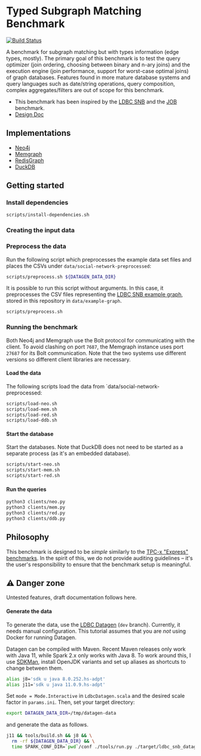 # Typed Subgraph Matching Benchmark

[![Build Status](https://circleci.com/gh/ldbc/tsmb.svg?style=svg&circle-token=b558369d54d3205fc9d985a4dd2196b967ebcff8)](https://circleci.com/gh/ldbc/tsmb)

A benchmark for subgraph matching but with types information (edge types, mostly). The primary goal of this benchmark is to test the query optimizer (join ordering, choosing between binary and n-ary joins) and the execution engine (join performance, support for worst-case optimal joins) of graph databases. Features found in more mature database systems and query languages such as date/string operations, query composition, complex aggregates/filters are out of scope for this benchmark.

* This benchmark has been inspired by the [LDBC SNB](https://arxiv.org/pdf/2001.02299.pdf) and the [JOB](https://db.in.tum.de/~leis/papers/lookingglass.pdf) benchmark.
* [Design Doc](https://docs.google.com/document/d/1w1cMNyrOoarG69fmNDr5UV7w_T0O0j-yZ0aYu29iWw8/edit)

## Implementations

* [Neo4j](https://neo4j.com/)
* [Memgraph](https://memgraph.com/)
* [RedisGraph](https://oss.redislabs.com/redisgraph/)
* [DuckDB](https://www.duckdb.org/)

## Getting started

### Install dependencies

```bash
scripts/install-dependencies.sh
```

### Creating the input data
### Preprocess the data

Run the following script which preprocesses the example data set files and places the CSVs under `data/social-network-preprocessed`:

```bash
scripts/preprocess.sh ${DATAGEN_DATA_DIR}
```

It is possible to run this script without arguments. In this case, it preprocesses the CSV files representing the [LDBC SNB example graph](https://ldbc.github.io/ldbc_snb_docs/example-graph-without-refreshes.pdf), stored in this repository in `data/example-graph`.

```bash
scripts/preprocess.sh
```

### Running the benchmark

Both Neo4j and Memgraph use the Bolt protocol for communicating with the client.
To avoid clashing on port `7687`, the Memgraph instance uses port `27687` for its Bolt communication.
Note that the two systems use different versions so different client libraries are necessary.
#### Load the data

The following scripts load the data from `data/social-network-preprocessed:

```bash
scripts/load-neo.sh
scripts/load-mem.sh
scripts/load-red.sh
scripts/load-ddb.sh
```

#### Start the database

Start the databases. Note that DuckDB does not need to be started as a separate process (as it's an embedded database).

```bash
scripts/start-neo.sh
scripts/start-mem.sh
scripts/start-red.sh
```

#### Run the queries

```bash
python3 clients/neo.py
python3 clients/mem.py
python3 clients/red.py
python3 clients/ddb.py
```

## Philosophy

This benchmark is designed to be *simple* similarly to the [TPC-x "Express" benchmarks](http://www.vldb.org/pvldb/vol6/p1186-nambiar.pdf).
In the spirit of this, we do not provide auditing guidelines – it's the user's responsibility to ensure that the benchmark setup is meaningful.

## :warning: Danger zone

Untested features, draft documentation follows here.

#### Generate the data

To generate the data, use the [LDBC Datagen](https://github.com/ldbc/ldbc_snb_datagen/) (`dev` branch). Currently, it needs manual configuration. This tutorial assumes that you are *not* using Docker for running Datagen.

Datagen can be compiled with Maven. Recent Maven releases only work with Java 11, while Spark 2.x only works with Java 8. To work around this, I use [SDKMan](https://sdkman.io/), install OpenJDK variants and set up aliases as shortcuts to change between them.

```bash
alias j8='sdk u java 8.0.252.hs-adpt'
alias j11='sdk u java 11.0.9.hs-adpt'
```

Set `mode = Mode.Interactive` in `LdbcDatagen.scala` and the desired scale factor in `params.ini`. Then, set your target directory:

```bash
export DATAGEN_DATA_DIR=/tmp/datagen-data
```

and generate the data as follows.

```bash
j11 && tools/build.sh && j8 && \
  rm -rf ${DATAGEN_DATA_DIR} && \
  time SPARK_CONF_DIR=`pwd`/conf ./tools/run.py ./target/ldbc_snb_datagen-0.4.0-SNAPSHOT-jar-with-dependencies.jar ./params.ini --parallelism 4 --memory 8G --sn-dir ${DATAGEN_DATA_DIR}
```
